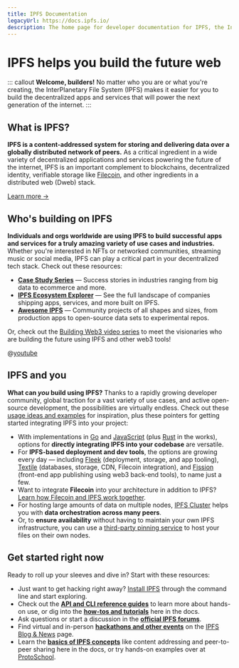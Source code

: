 ```yaml
---
title: IPFS Documentation
legacyUrl: https://docs.ipfs.io/
description: The home page for developer documentation for IPFS, the InterPlanetary File System.
---
```


# IPFS helps you build the future web

::: callout
**Welcome, builders!** No matter who you are or what you're creating, the InterPlanetary File System (IPFS) makes it easier for you to build the decentralized apps and services that will power the next generation of the internet.
:::

## What is IPFS?

**IPFS is a content-addressed system for storing and delivering data over a globally distributed network of peers.** As a critical ingredient in a wide variety of decentralized applications and services powering the future of the internet, IPFS is an important complement to blockchains, decentralized identity, verifiable storage like [Filecoin](https://filecoin.io), and other ingredients in a distributed web (Dweb) stack.

[Learn more →](/concepts/what-is-ipfs/#what-is-ipfs)

## Who's building on IPFS
**Individuals and orgs worldwide are using IPFS to build successful apps and services for a truly amazing variety of use cases and industries.** Whether you're interested in NFTs or networked communities, streaming music or social media, IPFS can play a critical part in your decentralized tech stack. Check out these resources:

- [**Case Study Series**](/concepts/#examples-and-case-studies) — Success stories in industries ranging from big data to ecommerce and more.
- [**IPFS Ecosystem Explorer**](https://ipfs.io/images/ipfs-applications-diagram.png) — See the full landscape of companies shipping apps, services, and more built on IPFS.
- [**Awesome IPFS**](https://awesome.ipfs.io) — Community projects of all shapes and sizes, from production apps to open-source data sets to experimental repos.

Or, check out the [Building Web3 video series](https://www.youtube.com/playlist?list=PL_0VrY55uV1-THfh1GVoE6v0SxKO9M0gs) to meet the visionaries who are building the future using IPFS and other web3 tools!

@[youtube](d1kpID1LSRE)

## IPFS and you

**What can _you_ build using IPFS?** Thanks to a rapidly growing developer community, global traction for a vast variety of use cases, and active open-source development, the possibilities are virtually endless. Check out these [usage ideas and examples](concepts/usage-ideas-examples/) for inspiration, plus these pointers for getting started integrating IPFS into your project:

- With implementations in [Go](https://github.com/ipfs/go-ipfs) and [JavaScript](https://js.ipfs.io/) (plus [Rust](https://github.com/rs-ipfs/rust-ipfs) in the works), options for **directly integrating IPFS into your codebase** are versatile. 
- For **IPFS-based deployment and dev tools**, the options are growing every day — including [Fleek](https://fleek.co) (deployment, storage, and app tooling), [Textile](https://tetile.io) (databases, storage, CDN, Filecoin integration), and [Fission](https://fission.codes) (front-end app publishing using web3 back-end tools), to name just a few.
- Want to integrate **Filecoin** into your architecture in addition to IPFS? [Learn how Filecoin and IPFS work together](https://docs.filecoin.io/about-filecoin/ipfs-and-filecoin/).
- For hosting large amounts of data on multiple nodes, [IPFS Cluster](https://cluster.ipfs.io) helps you with **data orchestration across many peers**.
- Or, to **ensure availability** without having to maintain your own IPFS infrastructure, you can use a [third-party pinning service](/concepts/persistence/#pinning-services) to host your files on their own nodes.

## Get started right now

Ready to roll up your sleeves and dive in? Start with these resources:

- Just want to get hacking right away? [Install IPFS](/install/command-line/) through the command line and start exploring.
- Check out the [**API and CLI reference guides**](/reference/) to learn more about hands-on use, or dig into the [**how-tos and tutorials**](/how-to/) here in the docs.
- Ask questions or start a discussion in the [**official IPFS forums**](https://discuss.ipfs.io).
- Find virtual and in-person [**hackathons and other events**](https://blog.ipfs.io/?category=Event) on the [IPFS Blog & News](https://blog.ipfs.io) page.
- Learn the [**basics of IPFS concepts**](/concepts/) like content addressing and peer-to-peer sharing here in the docs, or try hands-on examples over at [ProtoSchool](https://proto.school).
